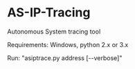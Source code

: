 AS-IP-Tracing
=============

Autonomous System tracing tool

Requirements: Windows, python 2.x or 3.x

Run: "asiptrace.py address [--verbose]"
